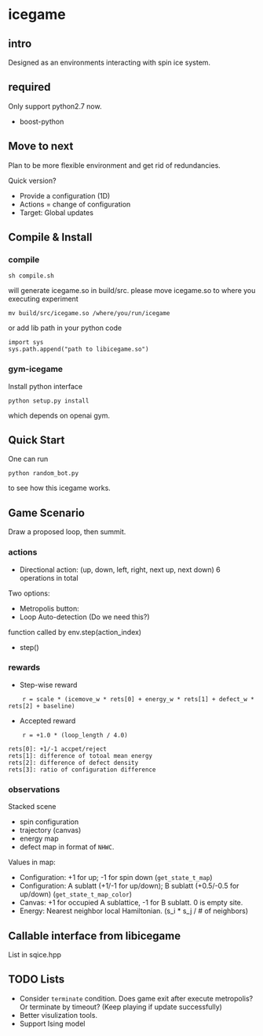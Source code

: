 # icegame

## intro
Designed as an environments interacting with spin ice system.

## required
Only support python2.7 now.

* boost-python

## Move to next
Plan to be more flexible environment and get rid of redundancies.  

Quick version?
* Provide a configuration (1D)
* Actions = change of configuration
* Target: Global updates

## Compile & Install 

### compile

```
sh compile.sh
```

will generate icegame.so in build/src. please move icegame.so to where you executing experiment

```
mv build/src/icegame.so /where/you/run/icegame
```
or add lib path in your python code
```
import sys
sys.path.append("path to libicegame.so")
```

### gym-icegame

Install python interface 

```
python setup.py install
```

which depends on openai gym.

## Quick Start
One can run
```
python random_bot.py
```
to see how this icegame works.


## Game Scenario
Draw a proposed loop, then summit.

### actions
* Directional action: (up, down, left, right, next up, next down) 6 operations in total

Two options: 
* Metropolis button: 
* Loop Auto-detection (Do we need this?)

function called by env.step(action_index)
* step()

### rewards

* Step-wise reward
```
    r = scale * (icemove_w * rets[0] + energy_w * rets[1] + defect_w * rets[2] + baseline)
```
* Accepted reward
```
    r = +1.0 * (loop_length / 4.0)
```

```
rets[0]: +1/-1 accpet/reject
rets[1]: difference of totoal mean energy 
rets[2]: difference of defect density
rets[3]: ratio of configuration difference
```

### observations
Stacked scene
* spin configuration
* trajectory (canvas)
* energy map
* defect map
in format of `NHWC`.  

Values in map:
* Configuration: +1 for up; -1 for spin down (`get_state_t_map`)
* Configuration: A sublatt (+1/-1 for up/down); B sublatt (+0.5/-0.5 for up/down) (`get_state_t_map_color`)
* Canvas: +1 for occupied A sublattice, -1 for B sublatt. 0 is empty site.
* Energy: Nearest neighbor local Hamiltonian. (s_i * s_j / # of neighbors)

## Callable interface from libicegame
List in sqice.hpp

## TODO Lists
* Consider `terminate` condition. Does game exit after execute metropolis? Or terminate by timeout? (Keep playing if update successfully)
* Better visulization tools.
* Support Ising model
